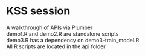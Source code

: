 # KSS session
A walkthrough of APIs via Plumber <br>
demo1.R and demo2.R are standalone scripts <br>
demo3.R has a dependency on demo3-train_model.R<br>
All R scripts are located in the api folder
